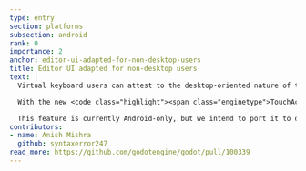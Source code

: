 ```yaml
---
type: entry
section: platforms
subsection: android
rank: 0
importance: 2
anchor: editor-ui-adapted-for-non-desktop-users
title: Editor UI adapted for non-desktop users
text: |
  Virtual keyboard users can attest to the desktop-oriented nature of the editor UI. Common actions–such as undoing and saving–are tedious to execute, as they require opening up the menu bar each time to find the action.

  With the new <code class="highlight"><span class="enginetype">TouchActionsPanel</span></code>, tablet and phone users now have direct access to common actions buttons.

  This feature is currently Android-only, but we intend to port it to other platforms as soon as possible.
contributors:
- name: Anish Mishra
  github: syntaxerror247
read_more: https://github.com/godotengine/godot/pull/100339
---
```

